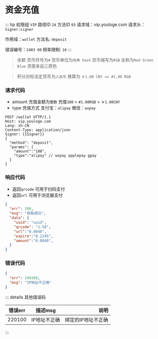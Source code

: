 # 资金充值
::: tip 权限组 `VIP` 路径ID `24` 方法ID `03`
请求域：vip.youloge.com 请求头：`Signer:signer`

作用域：`wallet`  方法名: `deposit`

错误编号：`2403 00` 频率限制: `10` 
:::

> 余额 货币符号为`#` 货币单位为`哈希 hash` 货币缩写为`RGB` 全称为`Red Green Blue` 灵感来自三原色

> 积分对标法定货币为`人民币` 换算为 `￥1.00 CNY == #1.00 RGB`

### 请求代码
- amount 充值金额为`整数`  充值`100` = `#1.00RGB` = `￥1.00CNY`
- type 充值方式 支付宝：`alipay` 微信：`wxpay` 
``` http
POST /wallet HTTP/1.1
Host: vip.youloge.com
Lang: zh-CN
Content-Type: application/json
Signer: {{Signer}}
{
  "method": "deposit",
  "params": {
    "amount":"100",
    "type":"alipay" // wxpay applepay gpay  
  }
}
```
### 响应代码
- 返回`qrcode` 可用于扫码支付
- 返回`url` 可用于浏览器支付
``` json
{
  "err": 200,
  "msg": "获取成功",
  "data": {
    "uuid": "uuid",
    "qrcode": "1.58",
    "url":"0.0048",
    "expire":"0.1245",
    "amount":"0.0048",
  }
}
```
### 错误代码
``` json
{
  "err": 240300,
  "msg": "IP地址不正确"
}
```

::: details 其他错误码

| 错误err        |      描述msg      |  说明 |
| ------------- | :-----------: | ----: |
| 220100      | IP地址不正确 | 绑定的IP地址不正确 |
:::




